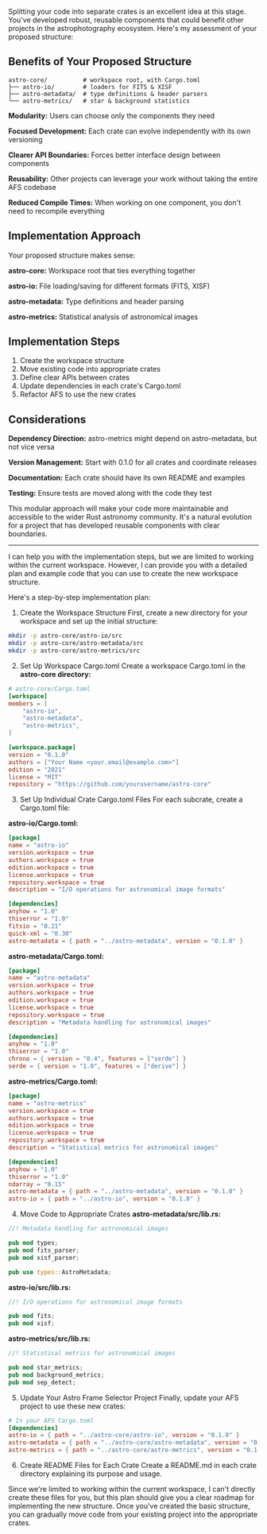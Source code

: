 Splitting your code into separate crates is an excellent idea at this stage. You've developed robust, reusable components that could benefit other projects in the astrophotography ecosystem. Here's my assessment of your proposed structure:

## Benefits of Your Proposed Structure
```text
astro-core/          # workspace root, with Cargo.toml
├── astro-io/        # loaders for FITS & XISF
├── astro-metadata/  # type definitions & header parsers
└── astro-metrics/   # star & background statistics
```

**Modularity:** Users can choose only the components they need

**Focused Development:** Each crate can evolve independently with its own versioning

**Clearer API Boundaries:** Forces better interface design between components

**Reusability:** Other projects can leverage your work without taking the entire AFS codebase

**Reduced Compile Times:** When working on one component, you don't need to recompile everything

## Implementation Approach
Your proposed structure makes sense:

**astro-core:** Workspace root that ties everything together

**astro-io:** File loading/saving for different formats (FITS, XISF)

**astro-metadata:** Type definitions and header parsing

**astro-metrics:** Statistical analysis of astronomical images

## Implementation Steps
1. Create the workspace structure
2. Move existing code into appropriate crates
3. Define clear APIs between crates
4. Update dependencies in each crate's Cargo.toml
5. Refactor AFS to use the new crates

## Considerations
**Dependency Direction:** astro-metrics might depend on astro-metadata, but not vice versa

**Version Management:** Start with 0.1.0 for all crates and coordinate releases

**Documentation:** Each crate should have its own README and examples

**Testing:** Ensure tests are moved along with the code they test

This modular approach will make your code more maintainable and accessible to the wider Rust astronomy community. It's a natural evolution for a project that has developed reusable components with clear boundaries.

---

I can help you with the implementation steps, but we are limited to working within the current workspace. However, I can provide you with a detailed plan and example code that you can use to create the new workspace structure.

Here's a step-by-step implementation plan:

1. Create the Workspace Structure
First, create a new directory for your workspace and set up the initial structure:

```zsh
mkdir -p astro-core/astro-io/src
mkdir -p astro-core/astro-metadata/src
mkdir -p astro-core/astro-metrics/src
```
2. Set Up Workspace Cargo.toml
Create a workspace Cargo.toml in the **astro-core directory:**
```toml
# astro-core/Cargo.toml
[workspace]
members = [
    "astro-io",
    "astro-metadata",
    "astro-metrics",
]

[workspace.package]
version = "0.1.0"
authors = ["Your Name <your.email@example.com>"]
edition = "2021"
license = "MIT"
repository = "https://github.com/yourusername/astro-core"
```
3. Set Up Individual Crate Cargo.toml Files
For each subcrate, create a Cargo.toml file:

**astro-io/Cargo.toml:**
```toml
[package]
name = "astro-io"
version.workspace = true
authors.workspace = true
edition.workspace = true
license.workspace = true
repository.workspace = true
description = "I/O operations for astronomical image formats"

[dependencies]
anyhow = "1.0"
thiserror = "1.0"
fitsio = "0.21"
quick-xml = "0.30"
astro-metadata = { path = "../astro-metadata", version = "0.1.0" }
```
**astro-metadata/Cargo.toml:**
```toml
[package]
name = "astro-metadata"
version.workspace = true
authors.workspace = true
edition.workspace = true
license.workspace = true
repository.workspace = true
description = "Metadata handling for astronomical images"

[dependencies]
anyhow = "1.0"
thiserror = "1.0"
chrono = { version = "0.4", features = ["serde"] }
serde = { version = "1.0", features = ["derive"] }
```
**astro-metrics/Cargo.toml:**
```toml
[package]
name = "astro-metrics"
version.workspace = true
authors.workspace = true
edition.workspace = true
license.workspace = true
repository.workspace = true
description = "Statistical metrics for astronomical images"

[dependencies]
anyhow = "1.0"
thiserror = "1.0"
ndarray = "0.15"
astro-metadata = { path = "../astro-metadata", version = "0.1.0" }
astro-io = { path = "../astro-io", version = "0.1.0" }
```
4. Move Code to Appropriate Crates
**astro-metadata/src/lib.rs:**
```rust
//! Metadata handling for astronomical images

pub mod types;
pub mod fits_parser;
pub mod xisf_parser;

pub use types::AstroMetadata;
```
**astro-io/src/lib.rs:**
```rust
//! I/O operations for astronomical image formats

pub mod fits;
pub mod xisf;
```
**astro-metrics/src/lib.rs:**
```rust
//! Statistical metrics for astronomical images

pub mod star_metrics;
pub mod background_metrics;
pub mod sep_detect;
```
5. Update Your Astro Frame Selector Project
Finally, update your AFS project to use these new crates:
```toml
# In your AFS Cargo.toml
[dependencies]
astro-io = { path = "../astro-core/astro-io", version = "0.1.0" }
astro-metadata = { path = "../astro-core/astro-metadata", version = "0.1.0" }
astro-metrics = { path = "../astro-core/astro-metrics", version = "0.1.0" }
```
6. Create README Files for Each Crate
Create a README.md in each crate directory explaining its purpose and usage.

Since we're limited to working within the current workspace, I can't directly create these files for you, but this plan should give you a clear roadmap for implementing the new structure. Once you've created the basic structure, you can gradually move code from your existing project into the appropriate crates.